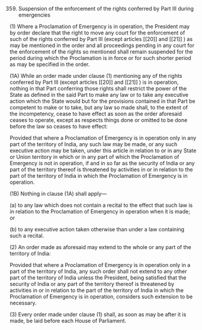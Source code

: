 359. Suspension of the enforcement of the rights conferred by Part III during emergencies

(1) Where a Proclamation of Emergency is in operation, the President may by order declare that the right to move any court for the enforcement of such of the rights conferred by Part III (except articles [[20]] and [[21]] ) as may be mentioned in the order and all proceedings pending in any court for the enforcement of the rights so mentioned shall remain suspended for the period during which the Proclamation is in force or for such shorter period as may be specified in the order.

(1A) While an order made under clause (1) mentioning any of the rights conferred by Part III (except articles [[20]] and [[21]] ) is in operation, nothing in that Part conferring those rights shall restrict the power of the State as defined in the said Part to make any law or to take any executive action which the State would but for the provisions contained in that Part be competent to make or to take, but any law so made shall, to the extent of the incompetency, cease to have effect as soon as the order aforesaid ceases to operate, except as respects things done or omitted to be done before the law so ceases to have effect:

Provided that where a Proclamation of Emergency is in operation only in any part of the territory of India, any such law may be made, or any such executive action may be taken, under this article in relation to or in any State or Union territory in which or in any part of which the Proclamation of Emergency is not in operation, if and in so far as the security of India or any part of the territory thereof is threatened by activities in or in relation to the part of the territory of India in which the Proclamation of Emergency is in operation.

(1B) Nothing in clause (1A) shall apply—

(a) to any law which does not contain a recital to the effect that such law is in relation to the Proclamation of Emergency in operation when it is made; or

(b) to any executive action taken otherwise than under a law containing such a recital.

(2) An order made as aforesaid may extend to the whole or any part of the territory of India:

Provided that where a Proclamation of Emergency is in operation only in a part of the territory of India, any such order shall not extend to any other part of the territory of India unless the President, being satisfied that the security of India or any part of the territory thereof is threatened by activities in or in relation to the part of the territory of India in which the Proclamation of Emergency is in operation, considers such extension to be necessary.

(3) Every order made under clause (1) shall, as soon as may be after it is made, be laid before each House of Parliament.

